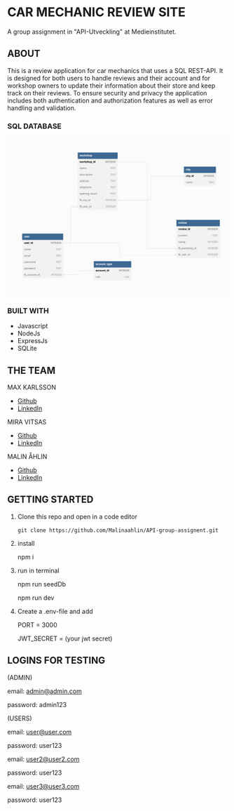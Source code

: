 # CAR MECHANIC REVIEW SITE

A group assignment in "API-Utveckling" at Medieinstitutet.

## ABOUT

This is a review application for car mechanics that uses a SQL REST-API. It is designed for both users to handle reviews and their account and for workshop owners to update their information about their store and keep track on their reviews. To ensure security and privacy the application includes both authentication and authorization features as well as error handling and validation.

### SQL DATABASE

![Database](./SQLDatabase.png)

### BUILT WITH

- Javascript
- NodeJs
- ExpressJs
- SQLite

## THE TEAM

MAX KARLSSON

- [Github](https://github.com/maxtkarlsson)
- [LinkedIn](https://www.linkedin.com/in/max-karlsson-5307b1a3/)

MIRA VITSAS

- [Github](https://github.com/miravit)
- [LinkedIn](https://www.linkedin.com/in/miravitsas/)

MALIN ÅHLIN

- [Github](https://github.com/Malinaahlin)
- [LinkedIn](https://www.linkedin.com/in/malin-aahlin/)

## GETTING STARTED

1.  Clone this repo and open in a code editor

        git clone https://github.com/Malinaahlin/API-group-assignent.git

2.  install

    npm i

3.  run in terminal

    npm run seedDb

    npm run dev

4.  Create a .env-file and add

    PORT = 3000

    JWT_SECRET = (your jwt secret)

## LOGINS FOR TESTING

(ADMIN)

email: admin@admin.com

password: admin123

(USERS)

email: user@user.com

password: user123

email: user2@user2.com

password: user123

email: user3@user3.com

password: user123
